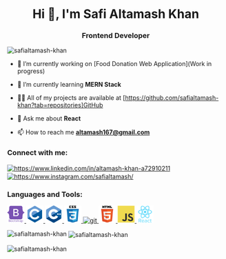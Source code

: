<h1 align="center">Hi 👋, I'm Safi Altamash Khan</h1>
<h3 align="center">Frontend Developer</h3>

<p align="left"> <img src="https://komarev.com/ghpvc/?username=safialtamash-khan&label=Profile%20views&color=0e75b6&style=flat" alt="safialtamash-khan" /> </p>

- 🔭 I’m currently working on [Food Donation Web Application](Work in progress)

- 🌱 I’m currently learning **MERN Stack**

- 👨‍💻 All of my projects are available at [https://github.com/safialtamash-khan?tab=repositories]GitHub

- 💬 Ask me about **React**

- 📫 How to reach me **altamash167@gmail.com**

<h3 align="left">Connect with me:</h3>
<p align="left">
<a href="https://linkedin.com/in/https://www.linkedin.com/in/altamash-khan-a72910211" target="blank"><img align="center" src="https://raw.githubusercontent.com/rahuldkjain/github-profile-readme-generator/master/src/images/icons/Social/linked-in-alt.svg" alt="https://www.linkedin.com/in/altamash-khan-a72910211" height="30" width="40" /></a>
<a href="https://instagram.com/https://www.instagram.com/safialtamash/" target="blank"><img align="center" src="https://raw.githubusercontent.com/rahuldkjain/github-profile-readme-generator/master/src/images/icons/Social/instagram.svg" alt="https://www.instagram.com/safialtamash/" height="30" width="40" /></a>
</p>

<h3 align="left">Languages and Tools:</h3>
<p align="left"> <a href="https://getbootstrap.com" target="_blank" rel="noreferrer"> <img src="https://raw.githubusercontent.com/devicons/devicon/master/icons/bootstrap/bootstrap-plain-wordmark.svg" alt="bootstrap" width="40" height="40"/> </a> <a href="https://www.cprogramming.com/" target="_blank" rel="noreferrer"> <img src="https://raw.githubusercontent.com/devicons/devicon/master/icons/c/c-original.svg" alt="c" width="40" height="40"/> </a> <a href="https://www.w3schools.com/cpp/" target="_blank" rel="noreferrer"> <img src="https://raw.githubusercontent.com/devicons/devicon/master/icons/cplusplus/cplusplus-original.svg" alt="cplusplus" width="40" height="40"/> </a> <a href="https://www.w3schools.com/css/" target="_blank" rel="noreferrer"> <img src="https://raw.githubusercontent.com/devicons/devicon/master/icons/css3/css3-original-wordmark.svg" alt="css3" width="40" height="40"/> </a> <a href="https://git-scm.com/" target="_blank" rel="noreferrer"> <img src="https://www.vectorlogo.zone/logos/git-scm/git-scm-icon.svg" alt="git" width="40" height="40"/> </a> <a href="https://www.w3.org/html/" target="_blank" rel="noreferrer"> <img src="https://raw.githubusercontent.com/devicons/devicon/master/icons/html5/html5-original-wordmark.svg" alt="html5" width="40" height="40"/> </a> <a href="https://developer.mozilla.org/en-US/docs/Web/JavaScript" target="_blank" rel="noreferrer"> <img src="https://raw.githubusercontent.com/devicons/devicon/master/icons/javascript/javascript-original.svg" alt="javascript" width="40" height="40"/> </a> <a href="https://reactjs.org/" target="_blank" rel="noreferrer"> <img src="https://raw.githubusercontent.com/devicons/devicon/master/icons/react/react-original-wordmark.svg" alt="react" width="40" height="40"/> </a> </p>

<p><img align="left" src="https://github-readme-stats.vercel.app/api/top-langs?username=safialtamash-khan&show_icons=true&locale=en&layout=compact" alt="safialtamash-khan" /></p>

<p>&nbsp;<img align="center" src="https://github-readme-stats.vercel.app/api?username=safialtamash-khan&show_icons=true&locale=en" alt="safialtamash-khan" /></p>

<p><img align="center" src="https://github-readme-streak-stats.herokuapp.com/?user=safialtamash-khan&" alt="safialtamash-khan" /></p>
